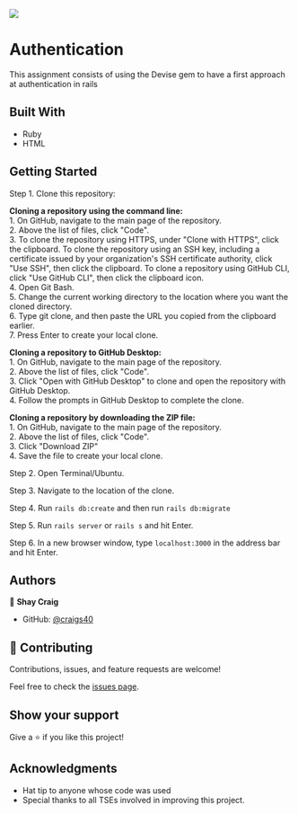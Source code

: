 ![](https://img.shields.io/badge/Microverse-blueviolet)

# Authentication

This assignment consists of using the Devise gem to have a first approach at authentication in rails

## Built With

- Ruby
- HTML

## Getting Started
Step 1. Clone this repository:

  **Cloning a repository using the command line:**\
    1. On GitHub, navigate to the main page of the repository.\
    2. Above the list of files, click "Code".\
    3. To clone the repository using HTTPS, under "Clone with HTTPS", click the clipboard. To clone the repository using an SSH key, including a certificate issued by your organization's SSH certificate authority, click "Use SSH", then click the clipboard. To clone a repository using GitHub CLI, click "Use GitHub CLI", then click the clipboard icon.\
    4. Open Git Bash.\
    5. Change the current working directory to the location where you want the cloned directory.\
    6. Type git clone, and then paste the URL you copied from the clipboard earlier.\
    7. Press Enter to create your local clone.

  **Cloning a repository to GitHub Desktop:**\
    1. On GitHub, navigate to the main page of the repository.\
    2. Above the list of files, click "Code".\
    3. Click "Open with GitHub Desktop" to clone and open the repository with GitHub Desktop.\
    4. Follow the prompts in GitHub Desktop to complete the clone.

  **Cloning a repository by downloading the ZIP file:**\
    1. On GitHub, navigate to the main page of the repository.\
    2. Above the list of files, click "Code".\
    3. Click "Download ZIP"\
    4. Save the file to create your local clone.

Step 2. Open Terminal/Ubuntu.

Step 3. Navigate to the location of the clone.

Step 4. Run `rails db:create` and then run `rails db:migrate`

Step 5. Run `rails server` or `rails s` and hit Enter.

Step 6. In a new browser window, type `localhost:3000` in the address bar and hit Enter.


## Authors

👤 **Shay Craig**

- GitHub: [@craigs40](https://github.com/craigs40)

## 🤝 Contributing

Contributions, issues, and feature requests are welcome!

Feel free to check the [issues page](https://github.com/craigs40/Forms/issues).

## Show your support

Give a ⭐️ if you like this project!

## Acknowledgments

- Hat tip to anyone whose code was used
- Special thanks to all TSEs involved in improving this project.
